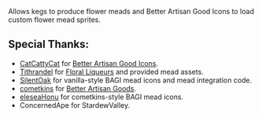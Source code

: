 ﻿Allows kegs to produce flower meads and Better Artisan Good Icons to load custom flower mead sprites.

## Special Thanks:
- [CatCattyCat](https://www.nexusmods.com/stardewvalley/users/44734342) for [Better Artisan Good Icons](https://www.nexusmods.com/stardewvalley/mods/2080)﻿.
- [Tithrandel](https://www.nexusmods.com/stardewvalley/users/102569518) for [Floral Liqueurs](https://www.nexusmods.com/stardewvalley/mods/11752/) and provided mead assets.
- [SilentOak](https://www.nexusmods.com/stardewvalley/users/66352491) for vanilla-style BAGI mead icons and mead integration code.﻿
- [cometkins](https://www.nexusmods.com/stardewvalley/users/38715215) for [Better Artisan Goods](https://www.nexusmods.com/stardewvalley/mods/5394).
- ﻿[eleseaHonu](https://www.nexusmods.com/stardewvalley/users/64516916) for cometkins-style BAGI mead icons.﻿
- ConcernedApe for StardewValley.